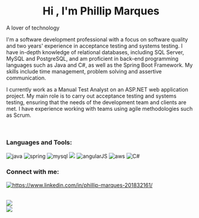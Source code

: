 <h1 align="center"> Hi , I'm Phillip Marques</h1>
<p> A lover of technology</p>
<p> I'm a software development professional with a focus on software quality and two years' experience in acceptance testing and systems testing. I have in-depth knowledge of relational databases, including SQL Server, MySQL and PostgreSQL, and am proficient in back-end programming languages such as Java and C#, as well as the Spring Boot Framework. My skills include time management, problem solving and assertive communication.</p>
<p>I currently work as a Manual Test Analyst on an ASP.NET web application project. My main role is to carry out acceptance testing and systems testing, ensuring that the needs of the development team and clients are met. I have experience working with teams using agile methodologies such as Scrum.</p>
</br>

<h3 align="left">Languages and Tools:</h3>
<p align="left"> 
  <img src="https://img.icons8.com/color/48/000000/java-coffee-cup-logo--v1.png" alt="java"/>
  <img src="https://img.icons8.com/color/48/000000/spring-logo.png" alt="spring"/> 
  <img src="https://img.icons8.com/color/48/000000/mysql-logo.png" alt="mysql"/>
  <a href="https://api.badgr.io/public/assertions/o94dn5BtSdCffiFQIzGEEA?identity__email=phillipmarq%40hotmail.com"> <img src="https://img.icons8.com/fluency/48/000000/docker.png"/></a>
  <img src="https://img.icons8.com/color/48/000000/angularjs.png" alt="angularJS"/>
  <img src="https://img.icons8.com/color/48/000000/amazon-web-services.png" alt="aws"/>
  <img src="https://img.icons8.com/?size=48&id=55251&format=png" alt="C#"/>
</p>

<h3 align="left">Connect with me:</h3>
<p align="left">
<a href="https://www.linkedin.com/in/phillip-marques-201832161/" target="blank"><img align="center" src="https://img.icons8.com/color/48/000000/linkedin.png" alt="https://www.linkedin.com/in/phillip-marques-201832161/"/></a>
</p>


<div align="left"><br>
  <a href=""> <img align="center" src="https://github-readme-stats-sigma-five.vercel.app/api?username=pHMqZ&repo=pHMqZ&count_private=true&show_icons=true&theme=algolia"/> </a>
  <br/>
  <a href=""> <img align="center" src="https://github-readme-stats-sigma-five.vercel.app/api/top-langs/?username=pHMqZ&layout=compact&theme=algolia&langs_count=10&hide=css"/> </a>
 
</div>
